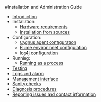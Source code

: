 #Installation and Administration Guide

* [Introduction](./introduction.md)
* Installation:
    * [Hardware requirements](./hw_requirements.md)
    * [Installation from sources](./install_from_sources.md)
* Configuration:
    * [Cygnus agent configuration](./cygnus_agent_conf.md)
    * [Flume environmnet configuration](./flume_env_conf.md)
    * [log4j configuration](./log4j_conf.md)
* Running:
    * [Running as a process](./running_as_process.md)
* [Testing](./testing.md)
* [Logs and alarm](./logs_and_alarms.md)
* [Management interface](./management_interface.md)
* [Sanity checks](./sanity_checks.md)
* [Diagnosis procedures](./diagnosis_procedures.md)
* [Reporting issues and contact information](./issues_and_contact.md)
